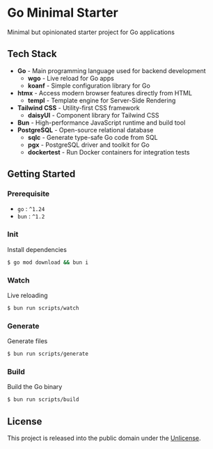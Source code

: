 # Go Minimal Starter

Minimal but opinionated starter project for Go applications

## Tech Stack

- **Go** - Main programming language used for backend development
  - **wgo** - Live reload for Go apps
  - **koanf** - Simple configuration library for Go
- **htmx** - Access modern browser features directly from HTML
  - **templ** - Template engine for Server-Side Rendering
- **Tailwind CSS** - Utility-first CSS framework
  - **daisyUI** - Component library for Tailwind CSS
- **Bun** - High-performance JavaScript runtime and build tool
- **PostgreSQL** - Open-source relational database
  - **sqlc** - Generate type-safe Go code from SQL
  - **pgx** - PostgreSQL driver and toolkit for Go
  - **dockertest** - Run Docker containers for integration tests

## Getting Started

### Prerequisite

- `go` : `^1.24`
- `bun` : `^1.2`

### Init

Install dependencies

```sh
$ go mod download && bun i
```

### Watch

Live reloading

```sh
$ bun run scripts/watch
```

### Generate

Generate files

```sh
$ bun run scripts/generate
```

### Build

Build the Go binary

```sh
$ bun run scripts/build
```

## License

This project is released into the public domain under the [Unlicense](UNLICENSE).
